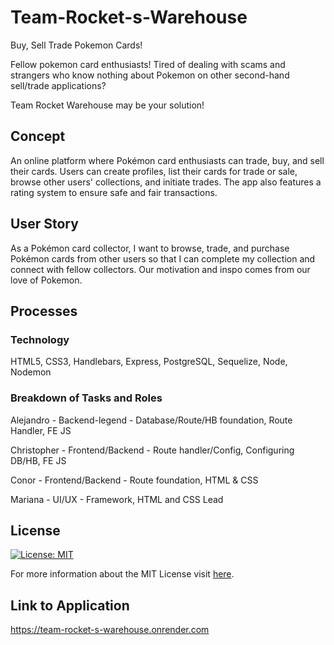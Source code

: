 # Team-Rocket-s-Warehouse
Buy, Sell Trade Pokemon Cards!

Fellow pokemon card enthusiasts! Tired of dealing with scams and strangers who know nothing about Pokemon on other second-hand sell/trade applications? 

Team Rocket Warehouse may be your solution! 

## Concept
An online platform where Pokémon card enthusiasts can trade, buy, and sell their cards. Users can create profiles, list their cards for trade or sale, browse other users' collections, and initiate trades. The app also features a rating system to ensure safe and fair transactions.

## User Story
As a Pokémon card collector, I want to browse, trade, and purchase Pokémon cards from other users so that I can complete my collection and connect with fellow collectors.
Our motivation and inspo comes from our love of Pokemon.

## Processes

### Technology
HTML5, CSS3, Handlebars, Express, PostgreSQL, Sequelize, Node, Nodemon

### Breakdown of Tasks and Roles
Alejandro - Backend-legend - Database/Route/HB foundation, Route Handler, FE JS 

Christopher - Frontend/Backend - Route handler/Config, Configuring DB/HB, FE JS 

Conor - Frontend/Backend - Route foundation, HTML & CSS 

Mariana - UI/UX - Framework, HTML and CSS Lead

## License

[![License: MIT](https://img.shields.io/badge/License-MIT-yellow.svg)](https://opensource.org/licenses/MIT)

For more information about the MIT License visit [here](https://opensource.org/licenses/MIT).

## Link to Application
https://team-rocket-s-warehouse.onrender.com





